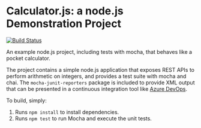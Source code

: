Calculator.js: a node.js Demonstration Project
==============================================

[![Build Status](https://dev.azure.com/davidpizziaz400/PartsUnlimited/_apis/build/status/david-pizzi-cc.calculator?branchName=master)](https://dev.azure.com/davidpizziaz400/PartsUnlimited/_build/latest?definitionId=2&branchName=master)

An example node.js project, including tests with mocha, that behaves like
a pocket calculator.

The project contains a simple node.js application that exposes REST APIs
to perform arithmetic on integers, and provides a test suite with mocha
and chai.  The `mocha-junit-reporters` package is included to provide XML
output that can be presented in a continuous integration tool like
[Azure DevOps](https://azure.com/devops).

To build, simply:

1. Runs `npm install` to install dependencies.
2. Runs `npm test` to run Mocha and execute the unit tests.

